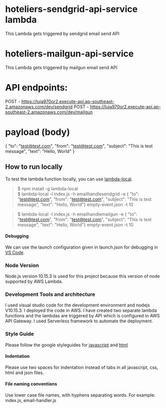 # hoteliers-sendgrid-api-service lambda
This Lambda gets triggered by sendgrid email send API

# hoteliers-mailgun-api-service
This Lambda gets triggered by mailgun email send API

# API endpoints:
  POST - https://luja970or2.execute-api.ap-southeast-2.amazonaws.com/dev/sendgrid
  POST - https://luja970or2.execute-api.ap-southeast-2.amazonaws.com/dev/mailgun

# payload (body)
{ 
    "to": "test@test.com", 
    "from": "test@test.com", 
    "subject": "This is test message", 
    "text": "Hello, World"
}
## How to run locally
To test the lambda function locally, you can use [lambda-local](https://www.npmjs.com/package/lambda-local).

> $ npm install -g lambda-local<br>
> $ lambda-local -l index.js -h emailhandlesendgrid -e { "to": "test@test.com", "from": "test@test.com", "subject": "This is test message", "text": "Hello, World"} empty-event.json -t 10

> $ lambda-local -l index.js -h emailhandlemailgun -e { "to": "test@test.com", "from": "test@test.com", "subject": "This is test message", "text": "Hello, World"} empty-event.json -t 10

#### Debugging
We can use the launch configuration given in launch.json for debugging in [VS Code](http://code.visualstudio.com/docs/editor/debugging).

### Node Version
Node.js version 10.15.3 is used for this project because this version of node supported by AWS Lambda. 

### Development Tools and architecture
I used visual studio code for the development environment and  nodejs V10.15.3.
I deployed the code in AWS. I have created two separate lambda functions and the lambdas are triggered by API which is configured in AWS API Gateway. I used Serverless framework  to automate the deployment.

### Style Guide
Please follow the google styleguides for [javascript](https://google.github.io/styleguide/jsguide.html) and [html](https://google.github.io/styleguide/htmlcssguide.html)

#### Indentation
Please use two spaces for indentation instead of tabs in all javascript, css, html and json files. 

#### File naming conventions
Use lower case file names, with hyphens separating words.
For example:
index.js, email-handler.js

